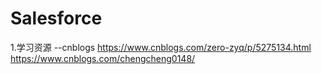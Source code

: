 # Salesforce
1.学习资源
 --cnblogs
   https://www.cnblogs.com/zero-zyq/p/5275134.html
   https://www.cnblogs.com/chengcheng0148/
